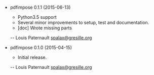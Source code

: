 * pdfimpose 0.1.1 (2015-06-13)

  * Python3.5 support
  * Several minor improvements to setup, test and documentation.
  * [doc] Wrote missing parts

  -- Louis Paternault <spalax@gresille.org>

* pdfimpose 0.1.0 (2015-04-15)

  * Initial release.

  -- Louis Paternault <spalax@gresille.org>
